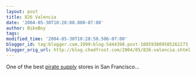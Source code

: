 ```yaml
---
layout: post
title: 826 Valencia
date: '2004-05-30T10:28:00.000-07:00'
author: BikeBoy
tags: 
modified_time: '2004-05-30T10:28:50.506-07:00'
blogger_id: tag:blogger.com,1999:blog-5444398.post-108593809505262273
blogger_orig_url: http://blog.chadfrost.com/2004/05/826-valencia.shtml
---
```


One of the best [pirate supply](http://www.826valencia.org/store/index.html) 
stores in San Francisco... 